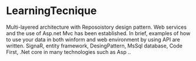 # LearningTecnique
 Multi-layered architecture with Reposoistory design pattern. Web services and the use of Asp.net Mvc has been established. In brief, examples of how to use your data in both winform and web environment by using API are written. SignaR, entity framework, DesingPattern, MsSql database, Code First, .Net core in many technologies such as Asp ..
